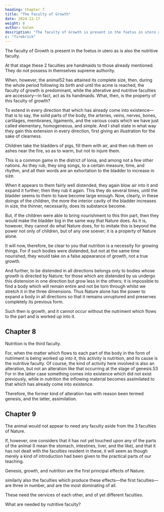 ```yaml
---
heading: Chapter 7
title: "The Faculty of Growth"
date: 2024-12-17
weight: 8
author: Galen
description: "The faculty of Growth is present in the foetus in utero as is also the nutritive faculty"
c: "firebrick"
---
```



The faculty of Growth is present in the foetus in utero as is also the nutritive faculty.

At that stage these 2 faculties are handmaids to those already mentioned. They do not possess in themselves supreme authority. 

When, however, the animal52 has attained its complete size, then, during the whole period following its birth and until the acme is reached, the faculty of growth is predominant, while the alterative and nutritive faculties are accessory—in fact, act as its handmaids. What, then, is the property of this faculty of growth? 

To extend in every direction that which has already come into existence—that is to say, the solid parts of the body, the arteries, veins, nerves, bones, cartilages, membranes, ligaments, and the various coats which we have just called elementary, homogeneous, and simple. And I shall state in what way they gain this extension in every direction, first giving an illustration for the sake of clearness.

Children take the bladders of pigs, fill them with air, and then rub them on ashes near the fire, so as to warm, but not to injure them. 

This is a common game in the district of Ionia, and among not a few other nations. As they rub, they sing songs, to a certain measure, time, and rhythm, and all their words are an exhortation to the bladder to increase in size.

When it appears to them fairly well distended, they again blow air into it and expand it further; then they rub it again. This they do several times, until the bladder seems to them to have become large enough. Now, clearly, in these doings of the children, the more the interior cavity of the bladder increases in size, the thinner, necessarily, does its substance become.

But, if the children were able to bring nourishment to this thin part, then they would make the bladder big in the same way that Nature does. As it is, however, they cannot do what Nature does, for to imitate this is beyond the power not only of children, but of any one soever; it is a property of Nature alone.

It will now, therefore, be clear to you that nutrition is a necessity for growing things. For if such bodies were distended, but not at the same time nourished, they would take on a false appearance of growth, not a true growth. 

And further, to be distended in all directions belongs only to bodies whose growth is directed by Nature; for those which are distended by us undergo this distension in one direction but grow less in the others; it is impossible to find a body which will remain entire and not be torn through whilst we stretch it in the three dimensions. Thus Nature alone has the power to expand a body in all directions so that it remains unruptured and preserves completely its previous form.

Such then is growth, and it cannot occur without the nutriment which flows to the part and is worked up into it.


## Chapter 8

Nutrition is the third faculty.

For, when the matter which flows to each part of the body in the form of nutriment is being worked up into it, this activity is nutrition, and its cause is the nutritive faculty. Of course, the kind of activity here involved is also an alteration, but not an alteration like that occurring at the stage of genesis.53 For in the latter case something comes into existence which did not exist previously, while in nutrition the inflowing material becomes assimilated to that which has already come into existence.

Therefore, the former kind of alteration has with reason been termed genesis, and the latter, assimilation.


## Chapter 9

The animal would not appear to need any faculty aside from the 3 faculties of Nature.

If, however, one considers that it has not yet touched upon any of the parts of the animal (I mean the stomach, intestines, liver, and the like), and that it has not dealt with the faculties resident in these, it will seem as though merely a kind of introduction had been given to the practical parts of our teaching.

Genesis, growth, and nutrition are the first principal effects of Nature.

similarly also the faculties which produce these effects—the first faculties—are three in number, and are the most dominating of all.

These need the services of each other, and of yet different faculties.

What are needed by nutritive faculty? 


